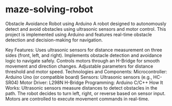 # maze-solving-robot
Obstacle Avoidance Robot using Arduino
A robot designed to autonomously detect and avoid obstacles using ultrasonic sensors and motor control. This project is implemented using Arduino and features real-time obstacle detection and decision-making for navigation.

Key Features:
Uses ultrasonic sensors for distance measurement on three sides (front, left, and right).
Implements obstacle detection and avoidance logic to navigate safely.
Controls motors through an H-Bridge for smooth movement and direction changes.
Adjustable parameters for distance threshold and motor speed.
Technologies and Components:
Microcontroller: Arduino Uno (or compatible board)
Sensors: Ultrasonic sensors (e.g., HC-SR04)
Motor Driver: L298N H-Bridge
Programming: Arduino C/C++
How It Works:
Ultrasonic sensors measure distances to detect obstacles in the path.
The robot decides to turn left, right, or reverse based on sensor input.
Motors are controlled to execute movement commands in real-time.
